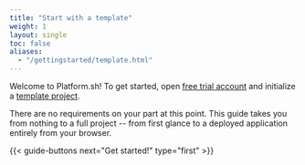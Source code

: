 ```yaml
---
title: "Start with a template"
weight: 1
layout: single
toc: false
aliases:
  - "/gettingstarted/template.html"
---
```


Welcome to Platform.sh! To get started, open [free trial account](https://auth.api.platform.sh/register) and initialize a [template project](/development/templates.md).

There are no requirements on your part at this point.
This guide takes you from nothing to a full project -- from first glance to a deployed application entirely from your browser.

{{< guide-buttons next="Get started!" type="first" >}}
